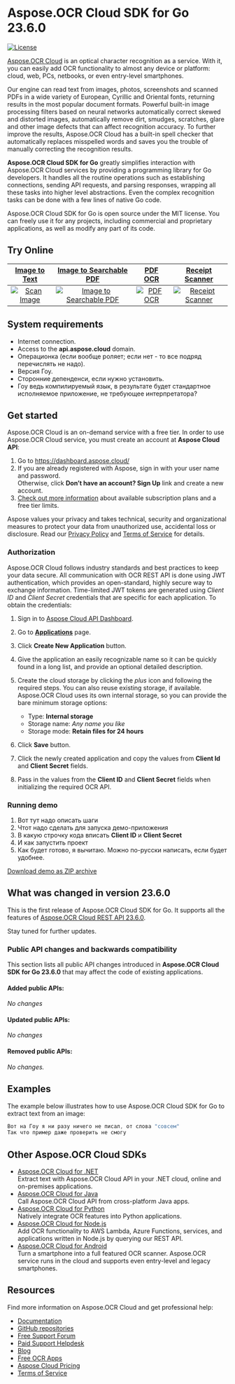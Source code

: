 # Aspose.OCR Cloud SDK for Go 23.6.0

[![License](https://img.shields.io/github/license/aspose-ocr-cloud/aspose-ocr-cloud-dotnet)](LICENSE)

[Aspose.OCR Cloud](https://products.aspose.cloud/ocr/) is an optical character recognition as a service. With it, you can easily add OCR functionality to almost any device or platform: cloud, web, PCs, netbooks, or even entry-level smartphones.

Our engine can read text from images, photos, screenshots and scanned PDFs in a wide variety of European, Cyrillic and Oriental fonts, returning results in the most popular document formats. Powerful built-in image processing filters based on neural networks automatically correct skewed and distorted images, automatically remove dirt, smudges, scratches, glare and other image defects that can affect recognition accuracy. To further improve the results, Aspose.OCR Cloud has a built-in spell checker that automatically replaces misspelled words and saves you the trouble of manually correcting the recognition results.

**Aspose.OCR Cloud SDK for Go** greatly simplifies interaction with Aspose.OCR Cloud services by providing a programming library for Go developers. It handles all the routine operations such as establishing connections, sending API requests, and parsing responses, wrapping all these tasks into higher level abstractions. Even the complex recognition tasks can be done with a few lines of native Go code.

Aspose.OCR Cloud SDK for Go is open source under the MIT license. You can freely use it for any projects, including commercial and proprietary applications, as well as modify any part of its code.

## Try Online
[Image to Text](https://products.aspose.app/ocr/scan-image) | [Image to Searchable PDF](https://products.aspose.app/ocr/ocr-to-pdf) | [PDF OCR](https://products.aspose.app/ocr/pdf-ocr)| [Receipt Scanner](https://products.aspose.app/ocr/scan-receipt)
:---: | :---: | :---:| :---:
[![Scan Image](https://products.aspose.app/ocr/scan-image/img/ocr-recognize-48.png)](https://products.aspose.app/ocr/scan-image) | [![Image to Searchable PDF](https://products.aspose.app/ocr/scan-image/img/ocr-to-pdf-4-48.png)](https://products.aspose.app/ocr/ocr-to-pdf) | [![PDF OCR](https://products.aspose.app/ocr/scan-image/img/ocr-to-pdf-2-48.png)](https://products.aspose.app/ocr/pdf-ocr) | [![Receipt Scanner](https://products.aspose.app/ocr/scan-image/img/aspose-scan-receipt-48.png)](https://products.aspose.app/ocr/scan-receipt) 

## System requirements

- Internet connection.
- Access to the **api.aspose.cloud** domain.
- Операционка (если вообще роляет; если нет - то все подряд перечислять не надо).
- Версия Гоу.
- Сторонние депенденси, если нужно установить.
- Гоу ведь компилируемый язык, в результате будет стандартное исполняемое приложение, не требующее интерпретатора?

## Get started

Aspose.OCR Cloud is an on-demand service with a free tier. In order to use Aspose.OCR Cloud service, you must create an account at **Aspose Cloud API**:

1. Go to https://dashboard.aspose.cloud/
2. If you are already registered with Aspose, sign in with your user name and password.  
   Otherwise, click **Don’t have an account? Sign Up** link and create a new account.
3. [Check out more information](https://docs.aspose.cloud/ocr/subscription/) about available subscription plans and a free tier limits.

Aspose values your privacy and takes technical, security and organizational measures to protect your data from unauthorized use, accidental loss or disclosure. Read our [Privacy Policy](https://about.aspose.cloud/legal/privacy-policy) and [Terms of Service](https://about.aspose.cloud/legal/tos) for details.

### Authorization

Aspose.OCR Cloud follows industry standards and best practices to keep your data secure. All communication with OCR REST API is done using JWT authentication, which provides an open-standard, highly secure way to exchange information. Time-limited JWT tokens are generated using _Client ID_ and _Client Secret_ credentials that are specific for each application. To obtain the credentials:

1. Sign in to [Aspose Cloud API Dashboard](https://dashboard.aspose.cloud/).
2. Go to [**Applications**](https://dashboard.aspose.cloud/applications) page.
3. Click **Create New Application** button.
4. Give the application an easily recognizable name so it can be quickly found in a long list, and provide an optional detailed description.
5. Create the cloud storage by clicking the _plus_ icon and following the required steps. You can also reuse existing storage, if available.   
   Aspose.OCR Cloud uses its own internal storage, so you can provide the bare minimum storage options:

    - Type: **Internal storage**
    - Storage name: _Any name you like_
    - Storage mode: **Retain files for 24 hours**

6. Click **Save** button.
7. Click the newly created application and copy the values from **Client Id** and **Client Secret** fields.
8. Pass in the values from the **Client ID** and **Client Secret** fields when initializing the required OCR API.

### Running demo

1. Вот тут надо описать шаги
2. Чтот надо сделать для запуска демо-приложения
3. В какую строчку кода вписать **Client ID** и **Client Secret**
4. И как запустить проект
5. Как будет готово, я вычитаю. Можно по-русски написать, если будет удобнее.

[Download demo as ZIP archive](https://github.com/aspose-ocr-cloud/aspose-ocr-cloud-go/archive/refs/heads/master.zip)

## What was changed in version 23.6.0

This is the first release of Aspose.OCR Cloud SDK for Go. It supports all the features of [Aspose.OCR Cloud REST API 23.6.0](https://releases.aspose.cloud/ocr/release-notes/2023/aspose-ocr-cloud-23-6-0-release-notes/).

Stay tuned for further updates.

### Public API changes and backwards compatibility

This section lists all public API changes introduced in **Aspose.OCR Cloud SDK for Go 23.6.0** that may affect the code of existing applications.

#### Added public APIs:

_No changes_

#### Updated public APIs:

_No changes_

#### Removed public APIs:

_No changes._

## Examples

The example below illustrates how to use Aspose.OCR Cloud SDK for Go to extract text from an image:

```go
Вот на Гоу я ни разу ничего не писал, от слова "совсем"
Так что пример даже проверить не смогу
```

## Other Aspose.OCR Cloud SDKs

- [Aspose.OCR Cloud for .NET](https://github.com/aspose-ocr-cloud/aspose-ocr-cloud-dotnet/)  
  Extract text with Aspose.OCR Cloud API in your .NET cloud, online and on-premises applications.
- [Aspose.OCR Cloud for Java](https://github.com/aspose-ocr-cloud/aspose-ocr-cloud-java)  
  Call Aspose.OCR Cloud API from cross-platform Java apps.
- [Aspose.OCR Cloud for Python](https://github.com/aspose-ocr-cloud/aspose-ocr-cloud-python)  
  Natively integrate OCR features into Python applications.
- [Aspose.OCR Cloud for Node.js](https://github.com/aspose-ocr-cloud/aspose-ocr-cloud-nodejs)  
  Add OCR functionality to AWS Lambda, Azure Functions, services, and applications written in Node.js by querying our REST API.
- [Aspose.OCR Cloud for Android](https://github.com/aspose-ocr-cloud/aspose-ocr-cloud-android)  
  Turn a smartphone into a full featured OCR scanner. Aspose.OCR service runs in the cloud and supports even entry-level and legacy smartphones.

## Resources

Find more information on Aspose.OCR Cloud and get professional help:

- [Documentation](https://docs.aspose.cloud/ocr/)
- [GitHub repositories](https://github.com/aspose-ocr-cloud)
- [Free Support Forum](https://forum.aspose.cloud/c/ocr/12)
- [Paid Support Helpdesk](https://helpdesk.aspose.cloud/)
- [Blog](https://blog.aspose.cloud/category/ocr/)
- [Free OCR Apps](https://products.aspose.app/ocr/family/)
- [Aspose Cloud Pricing](https://purchase.aspose.cloud/pricing)
- [Terms of Service](https://about.aspose.cloud/legal/tos/)
